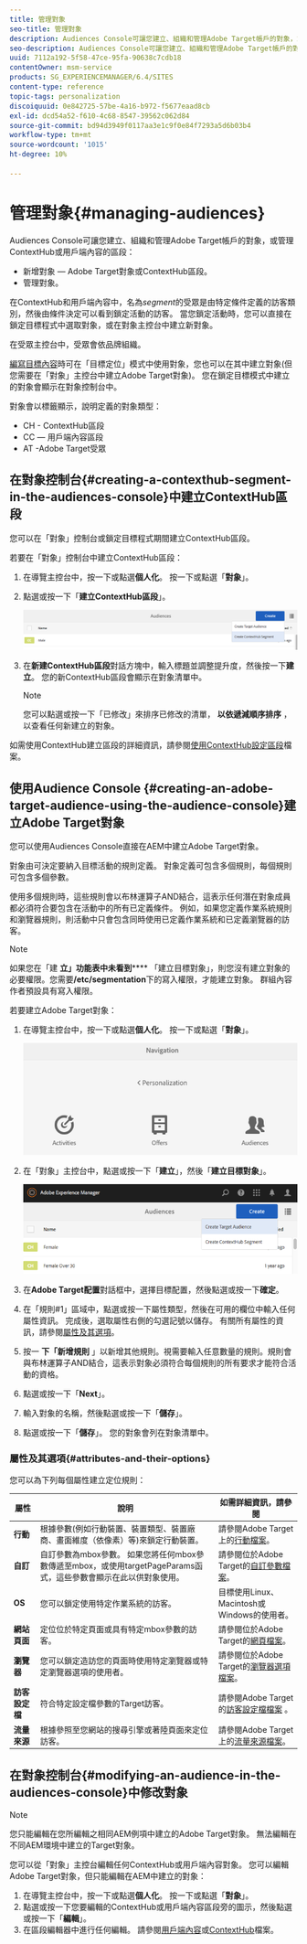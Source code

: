 ```yaml
---
title: 管理對象
seo-title: 管理對象
description: Audiences Console可讓您建立、組織和管理Adobe Target帳戶的對象，或管理ContextHub或用戶端內容的區段
seo-description: Audiences Console可讓您建立、組織和管理Adobe Target帳戶的對象，或管理ContextHub或用戶端內容的區段
uuid: 7112a192-5f58-47ce-95fa-90638c7cdb18
contentOwner: msm-service
products: SG_EXPERIENCEMANAGER/6.4/SITES
content-type: reference
topic-tags: personalization
discoiquuid: 0e842725-57be-4a16-b972-f5677eaad8cb
exl-id: dcd54a52-f610-4c68-8547-39562c062d84
source-git-commit: bd94d3949f0117aa3e1c9f0e84f7293a5d6b03b4
workflow-type: tm+mt
source-wordcount: '1015'
ht-degree: 10%

---
```


# 管理對象{#managing-audiences}

Audiences Console可讓您建立、組織和管理Adobe Target帳戶的對象，或管理ContextHub或用戶端內容的區段：

* 新增對象 — Adobe Target對象或ContextHub區段。
* 管理對象。

在ContextHub和用戶端內容中，名為&#x200B;*segment*&#x200B;的受眾是由特定條件定義的訪客類別，然後由條件決定可以看到鎖定活動的訪客。 當您鎖定活動時，您可以直接在鎖定目標程式中選取對象，或在對象主控台中建立新對象。

在受眾主控台中，受眾會依品牌組織。

[編寫目標內容](/help/sites-authoring/content-targeting-touch.md)時可在「目標定位」模式中使用對象，您也可以在其中建立對象(但您需要在「對象」主控台中建立Adobe Target對象)。 您在鎖定目標模式中建立的對象會顯示在對象控制台中。

對象會以標籤顯示，說明定義的對象類型：

* CH - ContextHub區段
* CC — 用戶端內容區段
* AT -Adobe Target受眾

## 在對象控制台{#creating-a-contexthub-segment-in-the-audiences-console}中建立ContextHub區段

您可以在「對象」控制台或鎖定目標程式期間建立ContextHub區段。

若要在「對象」控制台中建立ContextHub區段：

1. 在導覽主控台中，按一下或點選&#x200B;**個人化**。 按一下或點選「**對象**」。
1. 點選或按一下「**建立ContextHub區段**」。

   ![chlimage_1-298](assets/chlimage_1-298.png)

1. 在&#x200B;**新建ContextHub區段**&#x200B;對話方塊中，輸入標題並調整提升度，然後按一下&#x200B;**建立**。 您的新ContextHub區段會顯示在對象清單中。

   >[!NOTE]
   >
   >您可以點選或按一下「已修改」來排序已修改的清單， **以依遞減順序排序** ，以查看任何新建立的對象。

如需使用ContextHub建立區段的詳細資訊，請參閱[使用ContextHub設定區段](/help/sites-administering/segmentation.md)檔案。

## 使用Audience Console {#creating-an-adobe-target-audience-using-the-audience-console}建立Adobe Target對象

您可以使用Audiences Console直接在AEM中建立Adobe Target對象。

對象由可決定要納入目標活動的規則定義。 對象定義可包含多個規則，每個規則可包含多個參數。

使用多個規則時，這些規則會以布林運算子AND結合，這表示任何潛在對象成員都必須符合要包含在活動中的所有已定義條件。 例如，如果您定義作業系統規則和瀏覽器規則，則活動中只會包含同時使用已定義作業系統和已定義瀏覽器的訪客。

>[!NOTE]
>
>如果您在「建 **立」功能表中未看到****** 「建立目標對象」，則您沒有建立對象的必要權限。您需要&#x200B;**/etc/segmentation**&#x200B;下的寫入權限，才能建立對象。 群組內容作者預設具有寫入權限。

若要建立Adobe Target對象：

1. 在導覽主控台中，按一下或點選&#x200B;**個人化**。 按一下或點選「**對象**」。

   ![chlimage_1-299](assets/chlimage_1-299.png)

1. 在「對象」主控台中，點選或按一下「**建立**」，然後「**建立目標對象**」。

   ![chlimage_1-300](assets/chlimage_1-300.png)

1. 在&#x200B;**Adobe Target配置**&#x200B;對話框中，選擇目標配置，然後點選或按一下&#x200B;**確定**。
1. 在「規則#1」區域中，點選或按一下屬性類型，然後在可用的欄位中輸入任何屬性資訊。 完成後，選取屬性右側的勾選記號以儲存。 有關所有屬性的資訊，請參閱[屬性及其選項](#attributes-and-their-options)。
1. 按一 **下「新增規則** 」以新增其他規則。視需要輸入任意數量的規則。規則會與布林運算子AND結合，這表示對象必須符合每個規則的所有要求才能符合活動的資格。
1. 點選或按一下「**Next**」。
1. 輸入對象的名稱，然後點選或按一下「**儲存**」。
1. 點選或按一下「**儲存**」。 您的對象會列在對象清單中。

### 屬性及其選項{#attributes-and-their-options}

您可以為下列每個屬性建立定位規則：

| **屬性** | **說明** | **如需詳細資訊，請參閱** |
|---|---|---|
| **行動** | 根據參數(例如行動裝置、裝置類型、裝置廠商、畫面維度（依像素）等)來鎖定行動裝置。 | 請參閱Adobe Target上的[行動檔案](https://docs.adobe.com/content/help/en/target/using/audiences/create-audiences/categories-audiences/mobile.html)。 |
| **自訂** | 自訂參數為mbox參數。 如果您將任何mbox參數傳遞至mbox，或使用targetPageParams函式，這些參數會顯示在此以供對象使用。 | 請參閱位於Adobe Target的[自訂參數檔案](https://docs.adobe.com/content/help/en/target/using/audiences/create-audiences/categories-audiences/custom-parameters.html)。 |
| **OS** | 您可以鎖定使用特定作業系統的訪客。 | 目標使用Linux、Macintosh或Windows的使用者。 |
| **網站頁面** | 定位位於特定頁面或具有特定mbox參數的訪客。 | 請參閱位於Adobe Target的[網頁檔案](https://docs.adobe.com/content/help/en/target/using/audiences/create-audiences/categories-audiences/site-pages.html)。 |
| **瀏覽器** | 您可以鎖定造訪您的頁面時使用特定瀏覽器或特定瀏覽器選項的使用者。 | 請參閱位於Adobe Target的[瀏覽器選項檔案](https://docs.adobe.com/content/help/en/target/using/audiences/create-audiences/categories-audiences/browser.html)。 |
| **訪客設定檔** | 符合特定設定檔參數的Target訪客。 | 請參閱Adobe Target的[訪客設定檔檔案](https://docs.adobe.com/content/help/en/target/using/audiences/visitor-profiles/visitor-profile.html) 。 |
| **流量來源** | 根據參照至您網站的搜尋引擎或著陸頁面來定位訪客。 | 請參閱Adobe Target上的[流量來源檔案](https://docs.adobe.com/content/help/en/target/using/audiences/create-audiences/categories-audiences/traffic-sources.html)。 |

## 在對象控制台{#modifying-an-audience-in-the-audiences-console}中修改對象

>[!NOTE]
>
>您只能編輯在您所編輯之相同AEM例項中建立的Adobe Target對象。 無法編輯在不同AEM環境中建立的Target對象。

您可以從「對象」主控台編輯任何ContextHub或用戶端內容對象。 您可以編輯Adobe Target對象，但只能編輯在AEM中建立的對象：

1. 在導覽主控台中，按一下或點選&#x200B;**個人化**。 按一下或點選「**對象**」。
1. 點選或按一下您要編輯的ContextHub或用戶端內容區段旁的圖示，然後點選或按一下「**編輯**」。
1. 在區段編輯器中進行任何編輯。 請參閱[用戶端內容](/help/sites-administering/campaign-segmentation.md)或[ContextHub](/help/sites-administering/contexthub-config.md)檔案。
